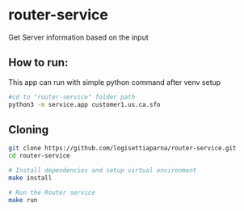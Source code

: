# router-service
Get Server information based on the input

## How to run:
This app can run with simple python command after venv setup
```bash
#cd to "router-service" folder path
python3 -m service.app customer1.us.ca.sfo
```

## Cloning
```sh
git clone https://github.com/logisettiaparna/router-service.git
cd router-service

# Install dependencies and setup virtual environment
make install

# Run the Router service
make run
```